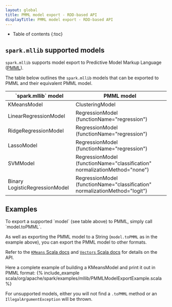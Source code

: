 ```yaml
---
layout: global
title: PMML model export - RDD-based API
displayTitle: PMML model export - RDD-based API
---
```


* Table of contents
{:toc}

## `spark.mllib` supported models

`spark.mllib` supports model export to Predictive Model Markup Language ([PMML](http://en.wikipedia.org/wiki/Predictive_Model_Markup_Language)).

The table below outlines the `spark.mllib` models that can be exported to PMML and their equivalent PMML model.

<table class="table">
  <thead>
    <tr><th>`spark.mllib` model</th><th>PMML model</th></tr>
  </thead>
  <tbody>
    <tr>
      <td>KMeansModel</td><td>ClusteringModel</td>
    </tr>    
    <tr>
      <td>LinearRegressionModel</td><td>RegressionModel (functionName="regression")</td>
    </tr>
    <tr>
      <td>RidgeRegressionModel</td><td>RegressionModel (functionName="regression")</td>
    </tr>
    <tr>
      <td>LassoModel</td><td>RegressionModel (functionName="regression")</td>
    </tr>
    <tr>
      <td>SVMModel</td><td>RegressionModel (functionName="classification" normalizationMethod="none")</td>
    </tr>
    <tr>
      <td>Binary LogisticRegressionModel</td><td>RegressionModel (functionName="classification" normalizationMethod="logit")</td>
    </tr>
  </tbody>
</table>

## Examples
<div class="codetabs">

<div data-lang="scala" markdown="1">
To export a supported `model` (see table above) to PMML, simply call `model.toPMML`.

As well as exporting the PMML model to a String (`model.toPMML` as in the example above), you can export the PMML model to other formats.

Refer to the [`KMeans` Scala docs](api/scala/index.html#org.apache.spark.mllib.clustering.KMeans) and [`Vectors` Scala docs](api/scala/index.html#org.apache.spark.mllib.linalg.Vectors$) for details on the API.

Here a complete example of building a KMeansModel and print it out in PMML format:
{% include_example scala/org/apache/spark/examples/mllib/PMMLModelExportExample.scala %}

For unsupported models, either you will not find a `.toPMML` method or an `IllegalArgumentException` will be thrown.

</div>

</div>
